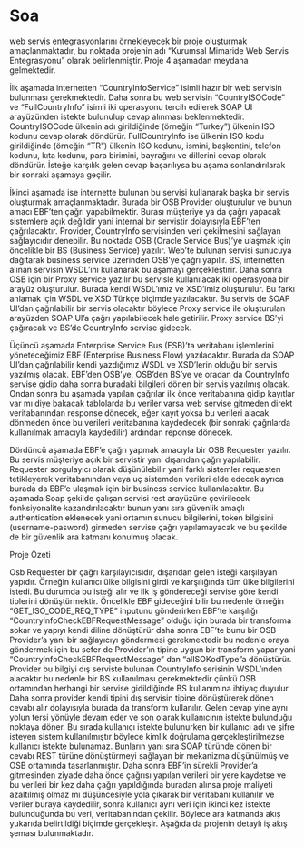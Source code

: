 # Soa
web servis entegrasyonlarını örnekleyecek bir proje oluşturmak amaçlanmaktadır, bu noktada projenin adı “Kurumsal Mimaride Web Servis Entegrasyonu” olarak belirlenmiştir. Proje 4 aşamadan meydana gelmektedir.

İlk aşamada internetten “CountryInfoService” isimli hazır bir web servisin bulunması gerekmektedir. Daha sonra bu web servisin “CountryISOCode” ve “FullCountryInfo” isimli iki operasyonu tercih edilerek SOAP UI arayüzünden istekte bulunulup cevap alınması beklenmektedir. CountryISOCode ülkenin adı girildiğinde (örneğin “Turkey”) ülkenin ISO kodunu cevap olarak döndürür. FullCountryInfo ise ülkenin ISO kodu girildiğinde (örneğin “TR”) ülkenin ISO kodunu, ismini, başkentini, telefon kodunu, kıta kodunu, para birimini, bayrağını ve dillerini cevap olarak döndürür. İsteğe karşılık gelen cevap başarılıysa bu aşama sonlandırılarak bir sonraki aşamaya geçilir.

İkinci aşamada ise internette bulunan bu servisi kullanarak başka bir servis oluşturmak amaçlanmaktadır. Burada bir OSB Provider oluşturulur ve bunun amacı EBF’ten çağrı yapabilmektir. Burası müşteriye ya da çağrı yapacak sistemlere açık değildir yani internal bir servistir dolayısıyla EBF’ten çağrılacaktır. Provider, CountryInfo servisinden veri çekilmesini sağlayan sağlayıcıdır denebilir. Bu noktada OSB (Oracle Service Bus)’ye ulaşmak için öncelikle bir BS (Business Service) yazılır. Web’te bulunan servisi sunucuya dağıtarak business service üzerinden OSB’ye çağrı yapılır. BS, internetten alınan servisin WSDL’ını kullanarak bu aşamayı gerçekleştirir.
Daha sonra OSB için bir Proxy service yazılır bu servisle kullanılacak iki operasyona bir arayüz oluşturulur. Burada kendi WSDL’ımız ve XSD’imiz oluşturulur. Bu farkı anlamak için WSDL ve XSD Türkçe biçimde yazılacaktır. Bu servis de SOAP UI’dan çağrılabilir bir servis olacaktır böylece Proxy service ile oluşturulan arayüzden SOAP UI’a çağrı yapılabilecek hale getirilir. Proxy service BS’yi çağıracak ve BS’de CountryInfo servise gidecek. 

Üçüncü aşamada Enterprise Service Bus (ESB)’ta veritabanı işlemlerini yöneteceğimiz EBF (Enterprise Business Flow) yazılacaktır. Burada da SOAP UI’dan çağrılabilir kendi yazdığımız WSDL ve XSD’lerin olduğu bir servis yazılmış olacak. EBF’den OSB’ye, OSB’den BS’ye ve oradan da CountryInfo servise gidip daha sonra buradaki bilgileri dönen bir servis yazılmış olacak. Ondan sonra bu aşamada yapılan çağrılar ilk önce veritabanına gidip kayıtlar var mı diye bakacak tablolarda bu veriler varsa web servise gitmeden direkt veritabanından response dönecek, eğer kayıt yoksa bu verileri alacak dönmeden önce bu verileri veritabanına kaydedecek (bir sonraki çağrılarda kullanılmak amacıyla kaydedilir) ardından reponse dönecek. 

Dördüncü aşamada EBF’e çağrı yapmak amacıyla bir OSB Requester yazılır. Bu servis müşteriye açık bir servistir yani dışarıdan çağrı yapılabilir. Requester sorgulayıcı olarak düşünülebilir yani farklı sistemler requesterı tetikleyerek veritabanından veya uç sistemden verileri elde edecek ayrıca burada da EBF’e ulaşmak için bir business service kullanılacaktır. Bu aşamada Soap şekilde çalışan servisi rest arayüzüne çevirilecek fonksiyonalite kazandırılacaktır bunun yanı sıra güvenlik amaçlı authentication eklenecek yani ortamın sunucu bilgilerini, token bilgisini (username-pasword) girmeden servise çağrı yapılamayacak ve bu şekilde de bir güvenlik ara katmanı konulmuş olacak.

Proje Özeti

Osb Requester bir çağrı karşılayıcısıdır, dışarıdan gelen isteği karşılayan yapıdır. Örneğin kullanıcı ülke bilgisini girdi ve karşılığında tüm ülke bilgilerini istedi. Bu durumda bu isteği alır ve ilk iş göndereceği servise göre kendi tiplerini dönüştürmektir. 
Öncelikle EBF gideceğini bilir bu nedenle örneğin “GET_ISO_CODE_REQ_TYPE” inputunu gönderirken EBF’te karşılığı “CountryInfoCheckEBFRequestMessage” olduğu için burada bir transforma sokar ve yapıyı kendi diline dönüştürür daha sonra EBF’te bunu bir OSB Provider’a yani bir sağlayıcıyı göndermesi gerekmektedir bu nedenle oraya göndermek için bu sefer de Provider’ın tipine uygun bir transform yapar yani “CountryInfoCheckEBFRequestMessage” dan “alISOKodType”a dönüştürür. Provider bu bilgiyi dış serviste bulunan CountryInfo serisinin WSDL’ınden alacaktır bu nedenle bir BS kullanılması gerekmektedir çünkü OSB ortamından herhangi bir servise gidildiğinde BS kullanımına ihtiyaç duyulur. 
Daha sonra provider kendi tipini dış servisin tipine dönüştürerek dönen cevabı alır dolayısıyla burada da transform kullanılır. Gelen cevap yine aynı yolun tersi yönüyle devam eder ve son olarak kullanıcının istekte bulunduğu noktaya döner. 
Bu sırada kullanıcı istekte bulunurken bir kullanıcı adı ve şifre isteyen sistem kullanılmıştır böylece kimlik doğrulama gerçekleştirilmezse kullanıcı istekte bulunamaz. 
Bunların yanı sıra SOAP türünde dönen bir cevabı REST türüne dönüştürmeyi sağlayan bir mekanizma düşünülmüş ve OSB ortamında tasarlanmıştır. 
Daha sonra EBF’in sürekli Provider’a gitmesinden ziyade daha önce çağrısı yapılan verileri bir yere kaydetse ve bu verileri bir kez daha çağrı yapıldığında buradan alınsa proje maliyeti azaltılmış olmaz mı düşüncesiyle yola çıkarak bir veritabanı kullanılır ve veriler buraya kaydedilir, sonra kullanıcı aynı veri için ikinci kez istekte bulunduğunda bu veri, veritabanından çekilir.
Böylece ara katmanda akış yukarıda belirtildiği biçimde gerçekleşir.
Aşağıda da projenin detaylı iş akış şeması bulunmaktadır.

